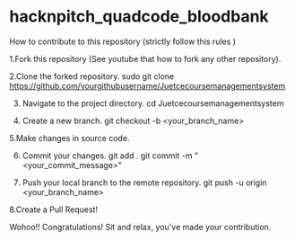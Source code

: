 # hacknpitch_quadcode_bloodbank

How to contribute to this repository (strictly follow this rules )

1.Fork this repository (See youtube that how to fork any other repository).

2.Clone the forked repository. 
sudo git clone https://github.com/yourgithubusername/Juetcecoursemanagementsystem

3. Navigate to the project directory. 
cd Juetcecoursemanagementsystem

4. Create a new branch.
git checkout -b <your_branch_name>

5.Make changes in source code.

6. Commit your changes.
git add . 
git commit -m "<your_commit_message>"

7. Push your local branch to the remote repository.
git push -u origin <your_branch_name>

8.Create a Pull Request!

Wohoo!! Congratulations! Sit and relax, you've made your contribution.

